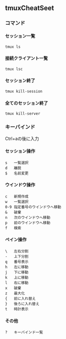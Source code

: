 ## tmuxCheatSeet

### コマンド

#### セッション一覧
```
tmux ls
```

#### 接続クライアント一覧
```
tmux lsc
```

#### セッション終了
```
tmux kill-session
```

#### 全てのセッション終了
```
tmux kill-server
```

### キーバインド
Ctrl+aの後に入力

#### セッション操作
```
s	一覧選択
d	離脱
$	名前変更
```

#### ウインドウ操作
```
c	新規作成
w	一覧選択
0-9	指定番号のウインドウへ移動
&	破棄
n	次のウインドウへ移動
p	前のウインドウへ移動
f	検索
```

#### ペイン操作
```
\	左右分割
-	上下分割
q	番号表示
h	左に移動
j	下に移動
k	上に移動
l	右に移動
x	破棄
z	最大化
{	前に入れ替え
}	後ろに入れ替え
t	時計表示
```

#### その他
```
?	キーバインド一覧
```
